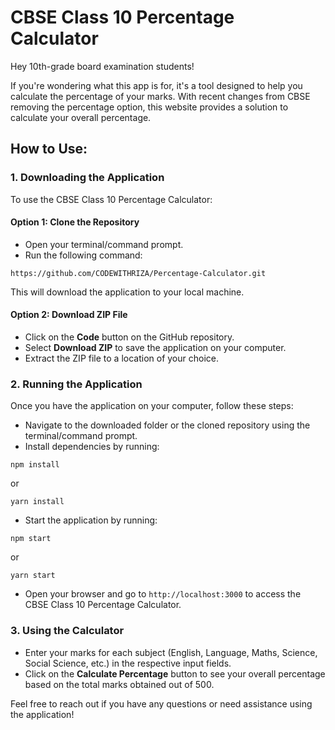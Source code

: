 # CBSE Class 10 Percentage Calculator

Hey 10th-grade board examination students!

If you're wondering what this app is for, it's a tool designed to help you calculate the percentage of your marks. With recent changes from CBSE removing the percentage option, this website provides a solution to calculate your overall percentage.

## How to Use:

### 1. Downloading the Application

To use the CBSE Class 10 Percentage Calculator:

#### Option 1: Clone the Repository
- Open your terminal/command prompt.
- Run the following command:

```
https://github.com/CODEWITHRIZA/Percentage-Calculator.git
```
This will download the application to your local machine.

#### Option 2: Download ZIP File
- Click on the **Code** button on the GitHub repository.
- Select **Download ZIP** to save the application on your computer.
- Extract the ZIP file to a location of your choice.

### 2. Running the Application

Once you have the application on your computer, follow these steps:

- Navigate to the downloaded folder or the cloned repository using the terminal/command prompt.
- Install dependencies by running:
```
npm install
```
or
 ```
 yarn install
```
- Start the application by running:

```
npm start
```

or

```
yarn start
```

- Open your browser and go to `http://localhost:3000` to access the CBSE Class 10 Percentage Calculator.

### 3. Using the Calculator

- Enter your marks for each subject (English, Language, Maths, Science, Social Science, etc.) in the respective input fields.
- Click on the **Calculate Percentage** button to see your overall percentage based on the total marks obtained out of 500.

Feel free to reach out if you have any questions or need assistance using the application!

